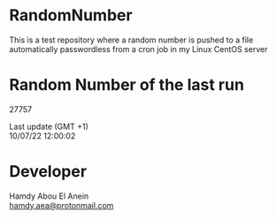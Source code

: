 # RandomNumber    
This is a test repository where a random number is pushed to a file automatically passwordless from a cron job in my Linux CentOS server    
# Random Number of the last run   
27757
      
Last update (GMT +1)    
10/07/22 12:00:02
# Developer    
Hamdy Abou El Anein   
hamdy.aea@protonmail.com
